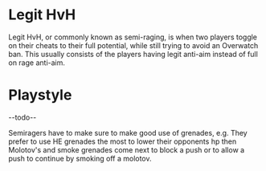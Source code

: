 # Legit HvH

Legit HvH, or commonly known as semi-raging, is when two players toggle on their cheats to their full potential, while still trying to avoid an Overwatch ban. This usually consists of the players having legit anti-aim instead of full on rage anti-aim.

# Playstyle
--todo--

Semiragers have to make sure to make good use of grenades, e.g. They prefer to use HE grenades the most to lower their opponents hp then Molotov's and smoke grenades come next to block a push or to allow a push to continue by smoking off a molotov.

